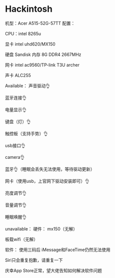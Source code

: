 # Hackintosh
机型：Acer A515-52G-57TT
配置：

CPU：intel 8265u

显卡 intel uhd620/MX150

硬盘 Sandisk
内存 8G DDR4 2667MHz

网卡 intel ac9560/TP-link T3U archer

声卡 ALC255

Available：
声音驱动👌

蓝牙连接👌

电量显示👌

键盘（灯）👌

触控板（支持手势）👌

usb接口👌

camera👌

蓝牙👌（睡眠会丢失无法使用，等待驱动更新）

网卡（使用usb，上官网下驱动安装即可）👌

亮度调节👌

音量调节👌

睡眠唤醒👌

unavailable：
硬件：
mx150（无解）

板载wifi（无解）

软件：
使用三码后
iMessage和FaceTime仍然无法使用

Siri只会重复抱歉，请重复一下

庆幸App Store正常，望大佬告知如何解决软件问题


